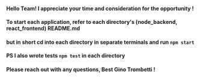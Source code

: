 #### Hello Team! I appreciate your time and consideration for the opportunity !

#### To start each application, refer to each directory's (node_backend, react_frontend) README.md

#### but in short cd into each directory in separate terminals and run `npm start`

#### PS I also wrote tests `npm test` in each directory

#### Please reach out with any questions, Best Gino Trombetti !